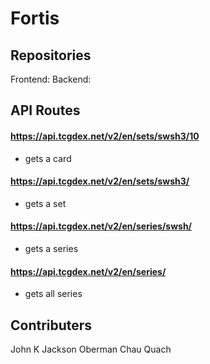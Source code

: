 # Fortis

## Repositories
Frontend:
Backend:

## API Routes
#### https://api.tcgdex.net/v2/en/sets/swsh3/10 
- gets a card
#### https://api.tcgdex.net/v2/en/sets/swsh3/
- gets a set
#### https://api.tcgdex.net/v2/en/series/swsh/
- gets a series
#### https://api.tcgdex.net/v2/en/series/
- gets all series

## Contributers
John K
Jackson Oberman
Chau Quach

